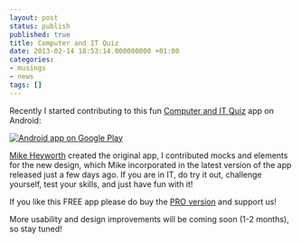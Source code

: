 ```yaml
---
layout: post
status: publish
published: true
title: Computer and IT Quiz
date: 2013-02-14 18:53:14.000000000 +01:00
categories:
- musings
- news
tags: []
---
```

Recently I started contributing to this fun [Computer and IT Quiz](https://play.google.com/store/apps/details?id=quizHarness.quiz) app on Android:

<a href="https://play.google.com/store/apps/details?id=quizHarness.quiz"><img alt="Android app on Google Play" src="http://www.android.com/images/brand/android_app_on_play_logo_large.png" /></a>

[Mike Heyworth](http://spiderdogsandroidproject.blogspot.co.uk/) created the original app, I contributed mocks and elements for the new design, which Mike incorporated in the latest version of the app released just a few days ago. If you are in IT, do try it out, challenge yourself, test your skills, and just have fun with it!

If you like this FREE app please do buy the [PRO version](https://play.google.com/store/apps/details?id=com.spiderdog.computeritquizpro) and support us!

More usability and design improvements will be coming soon (1-2 months), so stay tuned!
